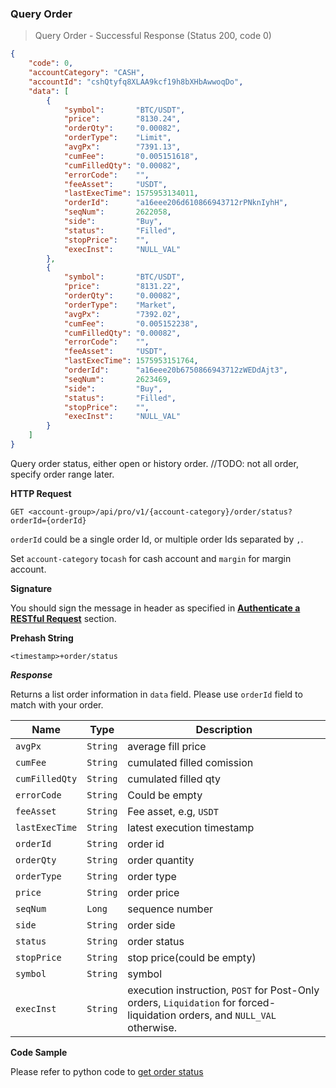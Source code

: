 ###
### Query Order

> Query Order - Successful Response (Status 200, code 0)

```json
{
    "code": 0,
    "accountCategory": "CASH",
    "accountId": "cshQtyfq8XLAA9kcf19h8bXHbAwwoqDo",
    "data": [
        {
            "symbol":       "BTC/USDT",
            "price":        "8130.24",
            "orderQty":     "0.00082",
            "orderType":    "Limit",
            "avgPx":        "7391.13",
            "cumFee":       "0.005151618",
            "cumFilledQty": "0.00082",
            "errorCode":    "",
            "feeAsset":     "USDT",
            "lastExecTime": 1575953134011,
            "orderId":      "a16eee206d610866943712rPNknIyhH",
            "seqNum":       2622058,
            "side":         "Buy",
            "status":       "Filled",
            "stopPrice":    "",
            "execInst":     "NULL_VAL"
        },
        {
            "symbol":       "BTC/USDT",
            "price":        "8131.22",
            "orderQty":     "0.00082",
            "orderType":    "Market",
            "avgPx":        "7392.02",
            "cumFee":       "0.005152238",
            "cumFilledQty": "0.00082",
            "errorCode":    "",
            "feeAsset":     "USDT",
            "lastExecTime": 1575953151764,
            "orderId":      "a16eee20b6750866943712zWEDdAjt3",
            "seqNum":       2623469,
            "side":         "Buy",
            "status":       "Filled",
            "stopPrice":    "",
            "execInst":     "NULL_VAL"
        }
    ]
}
```

Query order status, either open or history order. //TODO: not all order, specify order range later.

**HTTP Request**

`GET <account-group>/api/pro/v1/{account-category}/order/status?orderId={orderId}`

`orderId` could be a single order Id, or multiple order Ids separated by `,`. 

Set `account-category` to`cash` for cash account and `margin` for margin account. 

**Signature**

You should sign the message in header as specified in [**Authenticate a RESTful Request**](#sign-request) section.

**Prehash String**

`<timestamp>+order/status`

***Response***

Returns a list order information in `data` field. Please use `orderId` field to match with your order.

Name           | Type     | Description
---------------|----------|-------------- 
`avgPx`        | `String` | average fill price
`cumFee`       | `String` | cumulated filled comission
`cumFilledQty` | `String` | cumulated filled qty
`errorCode`    | `String` | Could be empty
`feeAsset`     | `String` | Fee asset, e.g, `USDT`
`lastExecTime` | `String` | latest execution timestamp
`orderId`      | `String` | order id
`orderQty`     | `String` | order quantity
`orderType`    | `String` | order type
`price`        | `String` | order price
`seqNum`       | `Long`   | sequence number
`side`         | `String` | order side
`status`       | `String` | order status
`stopPrice`    | `String` | stop price(could be empty)
`symbol`       | `String` | symbol
`execInst`     | `String` | execution instruction, `POST` for Post-Only orders, `Liquidation` for forced-liquidation orders, and `NULL_VAL` otherwise.


**Code Sample**

Please refer to python code to [get order status](https://github.com/bitmax-exchange/bitmax-pro-api-demo/blob/master/python/order_query.py)
